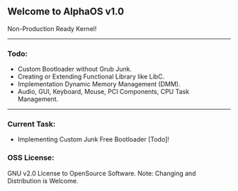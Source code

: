 ## Welcome to AlphaOS v1.0
Non-Production Ready Kernel!
***

### Todo:
* Custom Bootloader without Grub Junk.
* Creating or Extending Functional Library like LibC.
* Implementation Dynamic Memory Management (DMM).
* Audio, GUI, Keyboard, Mouse, PCI Components, CPU Task Management.

***
### Current Task:
* Implementing Custom Junk Free Bootloader [Todo]!


### OSS License:
GNU v2.0 License to OpenSource Software.
Note:
Changing and Distribution is Welcome.